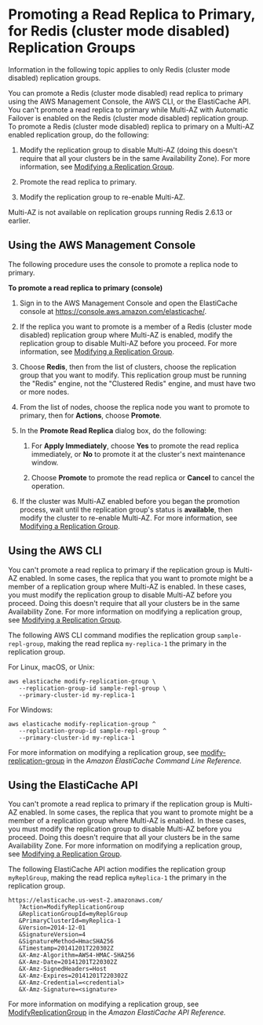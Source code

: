 # Promoting a Read Replica to Primary, for Redis \(cluster mode disabled\) Replication Groups<a name="Replication.PromoteReplica"></a>

Information in the following topic applies to only Redis \(cluster mode disabled\) replication groups\.

You can promote a Redis \(cluster mode disabled\) read replica to primary using the AWS Management Console, the AWS CLI, or the ElastiCache API\. You can't promote a read replica to primary while Multi\-AZ with Automatic Failover is enabled on the Redis \(cluster mode disabled\) replication group\. To promote a Redis \(cluster mode disabled\) replica to primary on a Multi\-AZ enabled replication group, do the following:

1. Modify the replication group to disable Multi\-AZ \(doing this doesn't require that all your clusters be in the same Availability Zone\)\. For more information, see [Modifying a Replication Group](Replication.Modify.md)\.

1. Promote the read replica to primary\.

1. Modify the replication group to re\-enable Multi\-AZ\.

Multi\-AZ is not available on replication groups running Redis 2\.6\.13 or earlier\.

## Using the AWS Management Console<a name="Replication.PromoteReplica.CON"></a>

The following procedure uses the console to promote a replica node to primary\. 

**To promote a read replica to primary \(console\)**

1. Sign in to the AWS Management Console and open the ElastiCache console at [ https://console\.aws\.amazon\.com/elasticache/](https://console.aws.amazon.com/elasticache/)\.

1. If the replica you want to promote is a member of a Redis \(cluster mode disabled\) replication group where Multi\-AZ is enabled, modify the replication group to disable Multi\-AZ before you proceed\. For more information, see [Modifying a Replication Group](Replication.Modify.md)\.

1. Choose **Redis**, then from the list of clusters, choose the replication group that you want to modify\. This replication group must be running the "Redis" engine, not the "Clustered Redis" engine, and must have two or more nodes\.

1. From the list of nodes, choose the replica node you want to promote to primary, then for **Actions**, choose **Promote**\.

1. In the **Promote Read Replica** dialog box, do the following:

   1. For **Apply Immediately**, choose **Yes** to promote the read replica immediately, or **No** to promote it at the cluster's next maintenance window\.

   1. Choose **Promote** to promote the read replica or **Cancel** to cancel the operation\.

1. If the cluster was Multi\-AZ enabled before you began the promotion process, wait until the replication group's status is **available**, then modify the cluster to re\-enable Multi\-AZ\. For more information, see [Modifying a Replication Group](Replication.Modify.md)\.

## Using the AWS CLI<a name="Replication.PromoteReplica.CLI"></a>

You can't promote a read replica to primary if the replication group is Multi\-AZ enabled\. In some cases, the replica that you want to promote might be a member of a replication group where Multi\-AZ is enabled\. In these cases, you must modify the replication group to disable Multi\-AZ before you proceed\. Doing this doesn't require that all your clusters be in the same Availability Zone\. For more information on modifying a replication group, see [Modifying a Replication Group](Replication.Modify.md)\.

The following AWS CLI command modifies the replication group `sample-repl-group`, making the read replica `my-replica-1` the primary in the replication group\.

For Linux, macOS, or Unix:

```
aws elasticache modify-replication-group \
   --replication-group-id sample-repl-group \
   --primary-cluster-id my-replica-1
```

For Windows:

```
aws elasticache modify-replication-group ^
   --replication-group-id sample-repl-group ^
   --primary-cluster-id my-replica-1
```

For more information on modifying a replication group, see [modify\-replication\-group](https://docs.aws.amazon.com/cli/latest/reference/elasticache/modify-replication-group.html) in the *Amazon ElastiCache Command Line Reference\.*

## Using the ElastiCache API<a name="Replication.PromoteReplica.API"></a>

You can't promote a read replica to primary if the replication group is Multi\-AZ enabled\. In some cases, the replica that you want to promote might be a member of a replication group where Multi\-AZ is enabled\. In these cases, you must modify the replication group to disable Multi\-AZ before you proceed\. Doing this doesn't require that all your clusters be in the same Availability Zone\. For more information on modifying a replication group, see [Modifying a Replication Group](Replication.Modify.md)\.

The following ElastiCache API action modifies the replication group `myReplGroup`, making the read replica `myReplica-1` the primary in the replication group\.

```
https://elasticache.us-west-2.amazonaws.com/
   ?Action=ModifyReplicationGroup
   &ReplicationGroupId=myReplGroup
   &PrimaryClusterId=myReplica-1  
   &Version=2014-12-01
   &SignatureVersion=4
   &SignatureMethod=HmacSHA256
   &Timestamp=20141201T220302Z
   &X-Amz-Algorithm=AWS4-HMAC-SHA256
   &X-Amz-Date=20141201T220302Z
   &X-Amz-SignedHeaders=Host
   &X-Amz-Expires=20141201T220302Z
   &X-Amz-Credential=<credential>
   &X-Amz-Signature=<signature>
```

For more information on modifying a replication group, see [ModifyReplicationGroup](https://docs.aws.amazon.com/AmazonElastiCache/latest/APIReference/API_ModifyReplicationGroup.html) in the *Amazon ElastiCache API Reference\.*